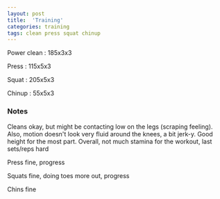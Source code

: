 ```yaml
---
layout: post
title:  'Training'
categories: training
tags: clean press squat chinup
---
```


Power clean :   185x3x3

Press   :   115x5x3

Squat   :   205x5x3

Chinup  :   55x5x3

### Notes

Cleans okay, but might be contacting low on the legs (scraping feeling). Also, motion doesn't look very fluid around the knees, a bit jerk-y. Good height for the most part. Overall, not much stamina for the workout, last sets/reps hard

Press fine, progress

Squats fine, doing toes more out, progress

Chins fine
